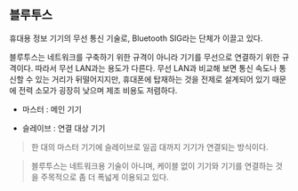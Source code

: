 ## 블루투스

휴대용 정보 기기의 무선 통신 기술로, Bluetooth SIG라는 단체가 이끌고 있다.

블루투스는 네트워크를 구축하기 위한 규격이 아니라 기기를 무선으로 연결하기 위한 규격이다. 따라서 무선 LAN과는 용도가 다른다. 무선 LAN과 비교해 보면 통신 속도나 통신할 수 있는 거리가 뒤떨어지지만, 휴대폰에 탑재하는 것을 전제로 설계되어 있기 때문에 전력 소모가 굉장히 낮으며 제조 비용도 저렴하다.

- 마스터 : 메인 기기

- 슬레이브 : 연결 대상 기기

> 한 대의 마스터 기기에 슬레이브로 일곱 대까지 기기가 연결되는 방식이다.

> 블루투스는 네트워크용 기술이 아니며, 케이블 없이 기기와 기기를 연결하는 것을 주목적으로 좀 더 폭넓게 이용되고 있다.
